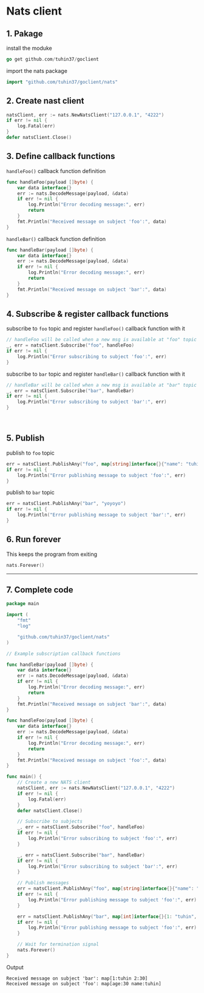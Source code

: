 # Nats client



## 1. Pakage

install the moduke

```go
go get github.com/tuhin37/goclient
```



import the nats package 

```go
import "github.com/tuhin37/goclient/nats"
```



## 2. Create nast client

```go
natsClient, err := nats.NewNatsClient("127.0.0.1", "4222")
if err != nil {
	log.Fatal(err)
}
defer natsClient.Close()
```





## 3. Define callback functions

`handleFoo()` callback function definition

```go
func handleFoo(payload []byte) {
	var data interface{}
	err := nats.DecodeMessage(payload, &data)
	if err != nil {
		log.Println("Error decoding message:", err)
		return
	}
	fmt.Println("Received message on subject 'foo':", data)
}
```



`handleBar()` callback function definition

```go
func handleBar(payload []byte) {
	var data interface{}
	err := nats.DecodeMessage(payload, &data)
	if err != nil {
		log.Println("Error decoding message:", err)
		return
	}
	fmt.Println("Received message on subject 'bar':", data)
}
```





## 4. Subscribe & register callback functions

subscribe to `foo` topic and register `handleFoo()` callback function with it

```go
// handleFoo will be called when a new msg is available at "foo" topic
_, err = natsClient.Subscribe("foo", handleFoo)
if err != nil {
	log.Println("Error subscribing to subject 'foo':", err)
}
```



subscribe to `bar` topic and register `handleBar()` callback function with it

```go
// handleBar will be called when a new msg is available at "bar" topic
_, err = natsClient.Subscribe("bar", handleBar)
if err != nil {
	log.Println("Error subscribing to subject 'bar':", err)
}
```

    

## 5. Publish

publish to `foo` topic

```go
err = natsClient.PublishAny("foo", map[string]interface{}{"name": "tuhin", "age": 30})
if err != nil {
	log.Println("Error publishing message to subject 'foo':", err)
}
```



publish to `bar` topic 

```go
err = natsClient.PublishAny("bar", "yoyoyo")
if err != nil {
	log.Println("Error publishing message to subject 'bar':", err)
}
```



## 6. Run forever

This keeps the program from exiting

```go
nats.Forever()
```



---

## 7. Complete code

```go
package main

import (
	"fmt"
	"log"

	"github.com/tuhin37/goclient/nats"
)

// Example subscription callback functions

func handleBar(payload []byte) {
	var data interface{}
	err := nats.DecodeMessage(payload, &data)
	if err != nil {
		log.Println("Error decoding message:", err)
		return
	}
	fmt.Println("Received message on subject 'bar':", data)
}

func handleFoo(payload []byte) {
	var data interface{}
	err := nats.DecodeMessage(payload, &data)
	if err != nil {
		log.Println("Error decoding message:", err)
		return
	}
	fmt.Println("Received message on subject 'foo':", data)
}

func main() {
	// Create a new NATS client
	natsClient, err := nats.NewNatsClient("127.0.0.1", "4222")
	if err != nil {
		log.Fatal(err)
	}
	defer natsClient.Close()

	// Subscribe to subjects
	_, err = natsClient.Subscribe("foo", handleFoo)
	if err != nil {
		log.Println("Error subscribing to subject 'foo':", err)
	}

	_, err = natsClient.Subscribe("bar", handleBar)
	if err != nil {
		log.Println("Error subscribing to subject 'bar':", err)
	}

	// Publish messages
	err = natsClient.PublishAny("foo", map[string]interface{}{"name": "tuhin", "age": 30})
	if err != nil {
		log.Println("Error publishing message to subject 'foo':", err)
	}

	err = natsClient.PublishAny("bar", map[int]interface{}{1: "tuhin", 2: 30})
	if err != nil {
		log.Println("Error publishing message to subject 'foo':", err)
	}

	// Wait for termination signal
	nats.Forever()
}

```



Output

```shell
Received message on subject 'bar': map[1:tuhin 2:30]
Received message on subject 'foo': map[age:30 name:tuhin]
```


